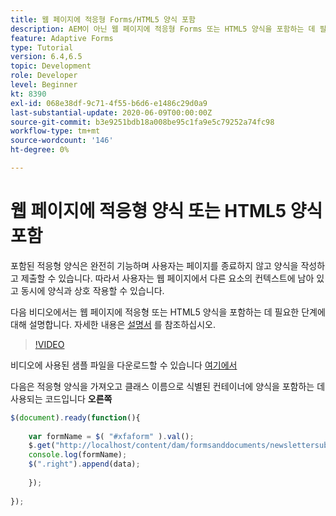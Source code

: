 ```yaml
---
title: 웹 페이지에 적응형 Forms/HTML5 양식 포함
description: AEM이 아닌 웹 페이지에 적응형 Forms 또는 HTML5 양식을 포함하는 데 필요한 구성 단계입니다.
feature: Adaptive Forms
type: Tutorial
version: 6.4,6.5
topic: Development
role: Developer
level: Beginner
kt: 8390
exl-id: 068e38df-9c71-4f55-b6d6-e1486c29d0a9
last-substantial-update: 2020-06-09T00:00:00Z
source-git-commit: b3e9251bdb18a008be95c1fa9e5c79252a74fc98
workflow-type: tm+mt
source-wordcount: '146'
ht-degree: 0%

---
```


# 웹 페이지에 적응형 양식 또는 HTML5 양식 포함

포함된 적응형 양식은 완전히 기능하며 사용자는 페이지를 종료하지 않고 양식을 작성하고 제출할 수 있습니다. 따라서 사용자는 웹 페이지에서 다른 요소의 컨텍스트에 남아 있고 동시에 양식과 상호 작용할 수 있습니다.

다음 비디오에서는 웹 페이지에 적응형 또는 HTML5 양식을 포함하는 데 필요한 단계에 대해 설명합니다.
자세한 내용은 [설명서](https://experienceleague.adobe.com/docs/experience-manager-64/forms/adaptive-forms-basic-authoring/embed-adaptive-form-external-web-page.html?lang=en) 를 참조하십시오.
>[!VIDEO](https://video.tv.adobe.com/v/335893?quality=12&learn=on)

비디오에 사용된 샘플 파일을 다운로드할 수 있습니다 [여기에서](assets/embedding-af-web-page.zip)

다음은 적응형 양식을 가져오고 클래스 이름으로 식별된 컨테이너에 양식을 포함하는 데 사용되는 코드입니다 **오른쪽**

```javascript
$(document).ready(function(){
  
    var formName = $( "#xfaform" ).val();
    $.get("http://localhost/content/dam/formsanddocuments/newslettersubscription/jcr:content?wcmmode=disabled", function(data, status){
    console.log(formName);
    $(".right").append(data);
      
    });
  
});
```
